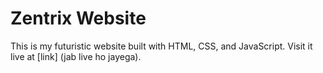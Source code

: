 # Zentrix Website
This is my futuristic website built with HTML, CSS, and JavaScript. Visit it live at [link] (jab live ho jayega).

